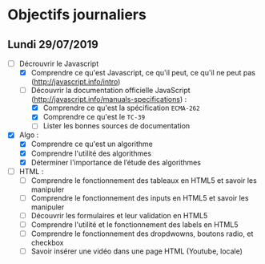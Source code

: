 # Objectifs journaliers

## Lundi 29/07/2019


* [ ] Décrouvrir le Javascript
  * [x] Comprendre ce qu'est Javascript, ce qu'il peut, ce qu'il ne peut pas (http://javascript.info/intro)
  * [ ] Découvrir la documentation officielle JavaScript (http://javascript.info/manuals-specifications) : 
    * [x] Comprendre ce qu'est la spécification `ECMA-262`
    * [x] Comprendre ce qu'est le `TC-39`
    * [ ] Lister les bonnes sources de documentation

* [x] Algo : 
  * [x] Comprendre ce qu'est un algorithme
  * [x] Comprendre l'utilité des algorithmes
  * [x] Déterminer l'importance de l’étude des algorithmes

* [ ] HTML :
  * [ ] Comprendre le fonctionnement des tableaux en HTML5 et savoir les manipuler
  * [ ] Comprendre le fonctionnement des inputs en HTML5 et savoir les manipuler
  * [ ] Découvrir les formulaires et leur validation en HTML5
  * [ ] Comprendre l'utilité et le fonctionnement des labels en HTML5
  * [ ] Comprendre le fonctionnement des dropdwowns, boutons radio, et checkbox
  * [ ] Savoir insérer une vidéo dans une page HTML (Youtube, locale)
